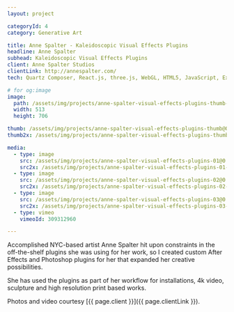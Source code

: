 ```yaml
---
layout: project

categoryId: 4
category: Generative Art

title: Anne Spalter - Kaleidoscopic Visual Effects Plugins
headline: Anne Spalter
subhead: Kaleidoscopic Visual Effects Plugins
client: Anne Spalter Studios
clientLink: http://annespalter.com/
tech: Quartz Composer, React.js, three.js, WebGL, HTML5, JavaScript, ExtendScript, FxFactory Pro, Adobe Creative Cloud

# for og:image
image:
  path: /assets/img/projects/anne-spalter-visual-effects-plugins-thumb-80.jpg
  width: 513
  height: 706

thumb: /assets/img/projects/anne-spalter-visual-effects-plugins-thumb@0.5x-80.jpg
thumb2x: /assets/img/projects/anne-spalter-visual-effects-plugins-thumb-80.jpg

media:
  - type: image
    src: /assets/img/projects/anne-spalter-visual-effects-plugins-01@0.5x-80.jpg
    src2x: /assets/img/projects/anne-spalter-visual-effects-plugins-01-80.jpg
  - type: image
    src: /assets/img/projects/anne-spalter-visual-effects-plugins-02@0.5x-80.jpg
    src2x: /assets/img/projects/anne-spalter-visual-effects-plugins-02-80.jpg
  - type: image
    src: /assets/img/projects/anne-spalter-visual-effects-plugins-03@0.5x-80.jpg
    src2x: /assets/img/projects/anne-spalter-visual-effects-plugins-03-80.jpg
  - type: vimeo
    vimeoId: 309312960

---
```


Accomplished NYC-based artist Anne Spalter hit upon constraints in the off-the-shelf plugins she was using for her work, so I created custom After Effects and Photoshop plugins for her that expanded her creative possibilities.

She has used the plugins as part of her workflow for installations, 4k video, sculpture and high resolution print based works.

Photos and video courtesy [{{ page.client }}]({{ page.clientLink }}).
